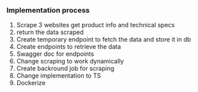 ### Implementation process

1. Scrape 3 websites get product info and technical specs
2. return the data scraped
3. Create temporary endpoint to fetch the data and store it in db
4. Create endpoints to retrieve the data
5. Swagger doc for endpoints
6. Change scraping to work dynamically
7. Create backround job for scraping
8. Change implementation to TS
9. Dockerize
